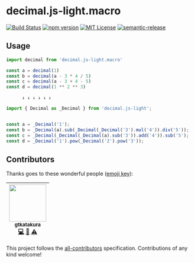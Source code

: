 # decimal.js-light.macro
[![Build Status](https://img.shields.io/circleci/project/github/gtkatakura/decimal.js-light.macro/master.svg?label=build)](https://circleci.com/gh/gtkatakura/decimal.js-light.macro)
[![npm version](https://badge.fury.io/js/decimal.js-light.macro.svg)](https://badge.fury.io/js/decimal.js-light.macro)
[![MIT License](https://img.shields.io/npm/l/decimal.js-light.macro.svg)](https://github.com/gtkatakura/decimal.js-light.macro/blob/master/LICENSE.md)
[![semantic-release](https://img.shields.io/badge/%20%20%F0%9F%93%A6%F0%9F%9A%80-semantic--release-e10079.svg)](https://github.com/semantic-release/semantic-release)

## Usage

```js
import decimal from 'decimal.js-light.macro'

const a = decimal(1)
const b = decimal(a - 3 * 4 / 5)
const c = decimal(a - 3 + 4 - 5)
const d = decimal(1 ** 2 ** 3)

      ↓ ↓ ↓ ↓ ↓ ↓

import { Decimal as _Decimal } from 'decimal.js-light';


const a = _Decimal('1');
const b = _Decimal(a).sub(_Decimal(_Decimal('3').mul('4')).div('5'));
const c = _Decimal(_Decimal(_Decimal(a).sub('3')).add('4')).sub('5');
const d = _Decimal('1').pow(_Decimal('2').pow('3'));
```

## Contributors

Thanks goes to these wonderful people ([emoji key](https://github.com/kentcdodds/all-contributors#emoji-key)):

<!-- ALL-CONTRIBUTORS-LIST:START - Do not remove or modify this section -->
<!-- prettier-ignore -->
| [<img src="https://avatars0.githubusercontent.com/u/8618687?v=4" width="100px;"/><br /><sub><b>gtkatakura</b></sub>](https://github.com/gtkatakura)<br />[💻](https://github.com/gtkatakura/decimal.js-light.macro/commits?author=gtkatakura "Code") [🤔](#ideas-gtkatakura "Ideas, Planning, & Feedback") [⚠️](https://github.com/gtkatakura/decimal.js-light.macro/commits?author=gtkatakura "Tests") |
| :---: |
<!-- ALL-CONTRIBUTORS-LIST:END -->

This project follows the [all-contributors](https://github.com/kentcdodds/all-contributors) specification. Contributions of any kind welcome!
